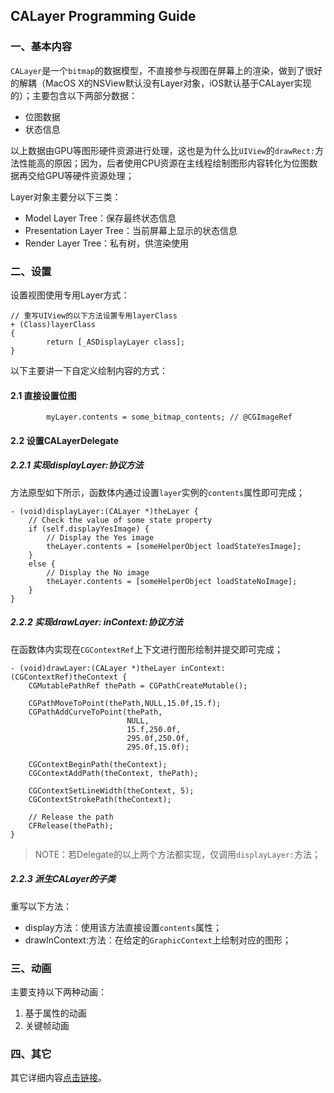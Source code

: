 ## CALayer Programming Guide

### 一、基本内容

`CALayer`是一个`bitmap`的数据模型，不直接参与视图在屏幕上的渲染，做到了很好的解耦（MacOS X的NSView默认没有Layer对象，iOS默认基于CALayer实现的）；主要包含以下两部分数据：

- 位图数据
- 状态信息

以上数据由GPU等图形硬件资源进行处理，这也是为什么比`UIView`的`drawRect:`方法性能高的原因；因为，后者使用CPU资源在主线程绘制图形内容转化为位图数据再交给GPU等硬件资源处理；

Layer对象主要分以下三类：

- Model Layer Tree：保存最终状态信息
- Presentation Layer Tree：当前屏幕上显示的状态信息
- Render Layer Tree：私有树，供渲染使用

### 二、设置

设置视图使用专用Layer方式：

```
// 重写UIView的以下方法设置专用layerClass
+ (Class)layerClass
{
		return [_ASDisplayLayer class];
}
```

以下主要讲一下自定义绘制内容的方式：

#### 2.1 直接设置位图

```
		myLayer.contents = some_bitmap_contents; // @CGImageRef
```

#### 2.2 设置CALayerDelegate

##### 2.2.1 实现displayLayer:协议方法

方法原型如下所示，函数体内通过设置`layer`实例的`contents`属性即可完成；

```
- (void)displayLayer:(CALayer *)theLayer {
    // Check the value of some state property
    if (self.displayYesImage) {
        // Display the Yes image
        theLayer.contents = [someHelperObject loadStateYesImage];
    }
    else {
        // Display the No image
        theLayer.contents = [someHelperObject loadStateNoImage];
    }
}
```

##### 2.2.2 实现drawLayer: inContext:协议方法

在函数体内实现在`CGContextRef`上下文进行图形绘制并提交即可完成；

```
- (void)drawLayer:(CALayer *)theLayer inContext:(CGContextRef)theContext {
    CGMutablePathRef thePath = CGPathCreateMutable();
 
    CGPathMoveToPoint(thePath,NULL,15.0f,15.f);
    CGPathAddCurveToPoint(thePath,
                          NULL,
                          15.f,250.0f,
                          295.0f,250.0f,
                          295.0f,15.0f);
 
    CGContextBeginPath(theContext);
    CGContextAddPath(theContext, thePath);
 
    CGContextSetLineWidth(theContext, 5);
    CGContextStrokePath(theContext);
 
    // Release the path
    CFRelease(thePath);
}
```

> NOTE：若Delegate的以上两个方法都实现，仅调用`displayLayer:`方法；

##### 2.2.3 派生CALayer的子类

重写以下方法：

- display方法：使用该方法直接设置`contents`属性；
- drawInContext:方法：在给定的`GraphicContext`上绘制对应的图形；

### 三、动画

主要支持以下两种动画：

1. 基于属性的动画
2. 关键帧动画

### 四、其它

其它详细内容[点击链接](https://developer.apple.com/library/content/documentation/Cocoa/Conceptual/CoreAnimation_guide/Introduction/Introduction.html#//apple_ref/doc/uid/TP40004514-CH1-SW1)。
